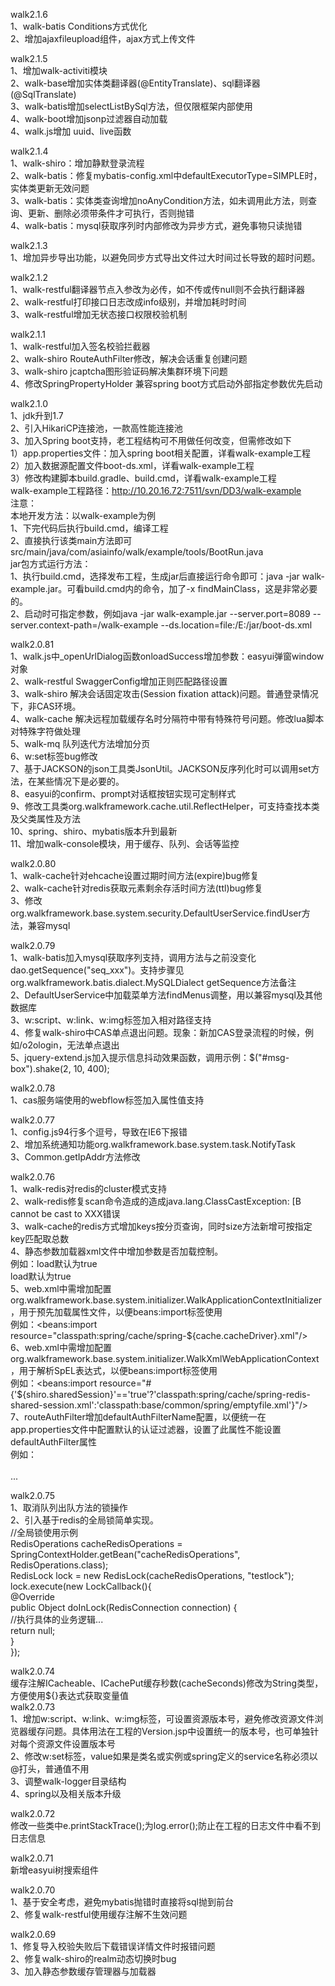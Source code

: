 walk2.1.6  
1、walk-batis Conditions方式优化  
2、增加ajaxfileupload组件，ajax方式上传文件  

walk2.1.5  
1、增加walk-activiti模块  
2、walk-base增加实体类翻译器(@EntityTranslate)、sql翻译器(@SqlTranslate)  
3、walk-batis增加selectListBySql方法，但仅限框架内部使用  
4、walk-boot增加jsonp过滤器自动加载  
4、walk.js增加 uuid、live函数

walk2.1.4  
1、walk-shiro：增加静默登录流程  
2、walk-batis：修复mybatis-config.xml中defaultExecutorType=SIMPLE时，实体类更新无效问题  
3、walk-batis：实体类查询增加noAnyCondition方法，如未调用此方法，则查询、更新、删除必须带条件才可执行，否则抛错  
4、walk-batis：mysql获取序列时内部修改为异步方式，避免事物只读抛错  

walk2.1.3  
1、增加异步导出功能，以避免同步方式导出文件过大时间过长导致的超时问题。  

walk2.1.2  
1、walk-restful翻译器节点入参改为必传，如不传或传null则不会执行翻译器  
2、walk-restful打印接口日志改成info级别，并增加耗时时间  
3、walk-restful增加无状态接口权限校验机制  

walk2.1.1  
1、walk-restful加入签名校验拦截器  
2、walk-shiro RouteAuthFilter修改，解决会话重复创建问题  
3、walk-shiro jcaptcha图形验证码解决集群环境下问题  
4、修改SpringPropertyHolder 兼容spring boot方式启动外部指定参数优先启动  

walk2.1.0  
1、jdk升到1.7  
2、引入HikariCP连接池，一款高性能连接池  
3、加入Spring boot支持，老工程结构可不用做任何改变，但需修改如下  
	1）app.properties文件：加入spring boot相关配置，详看walk-example工程  
	2）加入数据源配置文件boot-ds.xml，详看walk-example工程  
	3）修改构建脚本build.gradle、build.cmd，详看walk-example工程  
	walk-example工程路径：http://10.20.16.72:7511/svn/DD3/walk-example  
注意：  
	本地开发方法：以walk-example为例  
		1、下完代码后执行build.cmd，编译工程  
		2、直接执行该类main方法即可src/main/java/com/asiainfo/walk/example/tools/BootRun.java  
	jar包方式运行方法：  
		1、执行build.cmd，选择发布工程，生成jar后直接运行命令即可：java -jar walk-example.jar。可看build.cmd内的命令，加了-x findMainClass，这是非常必要的。  
		2、启动时可指定参数，例如java -jar walk-example.jar --server.port=8089 --server.context-path=/walk-example --ds.location=file:/E:/jar/boot-ds.xml  

walk2.0.81  
1、walk.js中_openUrlDialog函数onloadSuccess增加参数：easyui弹窗window对象  
2、walk-restful SwaggerConfig增加正则匹配路径设置  
3、walk-shiro 解决会话固定攻击(Session fixation attack)问题。普通登录情况下，非CAS环境。  
4、walk-cache 解决远程加载缓存名时分隔符中带有特殊符号问题。修改lua脚本对特殊字符做处理  
5、walk-mq 队列迭代方法增加分页  
6、w:set标签bug修改  
7、基于JACKSON的json工具类JsonUtil。JACKSON反序列化时可以调用set方法，在某些情况下是必要的。  
8、easyui的confirm、prompt对话框按钮实现可定制样式  
9、修改工具类org.walkframework.cache.util.ReflectHelper，可支持查找本类及父类属性及方法  
10、spring、shiro、mybatis版本升到最新  
11、增加walk-console模块，用于缓存、队列、会话等监控  

walk2.0.80  
1、walk-cache针对ehcache设置过期时间方法(expire)bug修复  
2、walk-cache针对redis获取元素剩余存活时间方法(ttl)bug修复  
3、修改org.walkframework.base.system.security.DefaultUserService.findUser方法，兼容mysql  

walk2.0.79  
1、walk-batis加入mysql获取序列支持，调用方法与之前没变化dao.getSequence("seq_xxx")。支持步骤见org.walkframework.batis.dialect.MySQLDialect getSequence方法备注  
2、DefaultUserService中加载菜单方法findMenus调整，用以兼容mysql及其他数据库  
3、w:script、w:link、w:img标签加入相对路径支持  
4、修复walk-shiro中CAS单点退出问题。现象：新加CAS登录流程的时候，例如/o2ologin，无法单点退出  
5、jquery-extend.js加入提示信息抖动效果函数，调用示例：$("#msg-box").shake(2, 10, 400);  

walk2.0.78  
1、cas服务端使用的webflow标签加入属性值支持  

walk2.0.77  
1、config.js94行多个逗号，导致在IE6下报错  
2、增加系统通知功能org.walkframework.base.system.task.NotifyTask  
3、Common.getIpAddr方法修改  

walk2.0.76  
1、walk-redis对redis的cluster模式支持  
2、walk-redis修复scan命令造成的造成java.lang.ClassCastException: [B cannot be cast to XXX错误  
3、walk-cache的redis方式增加keys按分页查询，同时size方法新增可按指定key匹配取总数  
4、静态参数加载器xml文件中增加参数是否加载控制。  
	例如：<StaticParams load="false">load默认为true  
		  <table key="TD_S_STATIC" load="false"/> load默认为true  
5、web.xml中需增加配置org.walkframework.base.system.initializer.WalkApplicationContextInitializer，用于预先加载属性文件，以便beans:import标签使用  
	例如：<beans:import resource="classpath:spring/cache/spring-${cache.cacheDriver}.xml"/>  
6、web.xml中需增加配置org.walkframework.base.system.initializer.WalkXmlWebApplicationContext，用于解析SpEL表达式，以便beans:import标签使用  
	例如：<beans:import resource="#{'${shiro.sharedSession}'=='true'?'classpath:spring/cache/spring-redis-shared-session.xml':'classpath:base/common/spring/emptyfile.xml'}"/>  
7、routeAuthFilter增加defaultAuthFilterName配置，以便统一在app.properties文件中配置默认的认证过滤器，设置了此属性不能设置defaultAuthFilter属性  
	例如：<bean id="routeAuthFilter" class="org.walkframework.shiro.web.filter.authc.RouteAuthFilter">  
        	<property name="defaultAuthFilterName" value="#{'${shiro.defaultAuthFilter}'!=''?'${shiro.defaultAuthFilter}':'formAuthFilter'}"/>  
        	...  
        	
walk2.0.75  
1、取消队列出队方法的锁操作  
2、引入基于redis的全局锁简单实现。  
//全局锁使用示例  
RedisOperations cacheRedisOperations = SpringContextHolder.getBean("cacheRedisOperations", RedisOperations.class);   
RedisLock lock = new RedisLock(cacheRedisOperations, "testlock");  
lock.execute(new LockCallback<Object>(){  
	@Override  
	public Object doInLock(RedisConnection connection) {  
		//执行具体的业务逻辑...  
		return null;  
	}  
});  
 
walk2.0.74  
缓存注解ICacheable、ICachePut缓存秒数(cacheSeconds)修改为String类型，方便使用${}表达式获取变量值  
walk2.0.73  
1、增加w:script、w:link、w:img标签，可设置资源版本号，避免修改资源文件浏览器缓存问题。具体用法在工程的Version.jsp中设置统一的版本号，也可单独针对每个资源文件设置版本号  
2、修改w:set标签，value如果是类名或实例或spring定义的service名称必须以@打头，普通值不用  
3、调整walk-logger目录结构  
4、spring以及相关版本升级  

walk2.0.72  
修改一些类中e.printStackTrace();为log.error();防止在工程的日志文件中看不到日志信息  

walk2.0.71  
新增easyui树搜索组件  

walk2.0.70  
1、基于安全考虑，避免mybatis抛错时直接将sql抛到前台  
2、修复walk-restful使用缓存注解不生效问题  

walk2.0.69  
1、修复导入校验失败后下载错误详情文件时报错问题  
2、修复walk-shiro的realm动态切换时bug  
3、加入静态参数缓存管理器与加载器  
